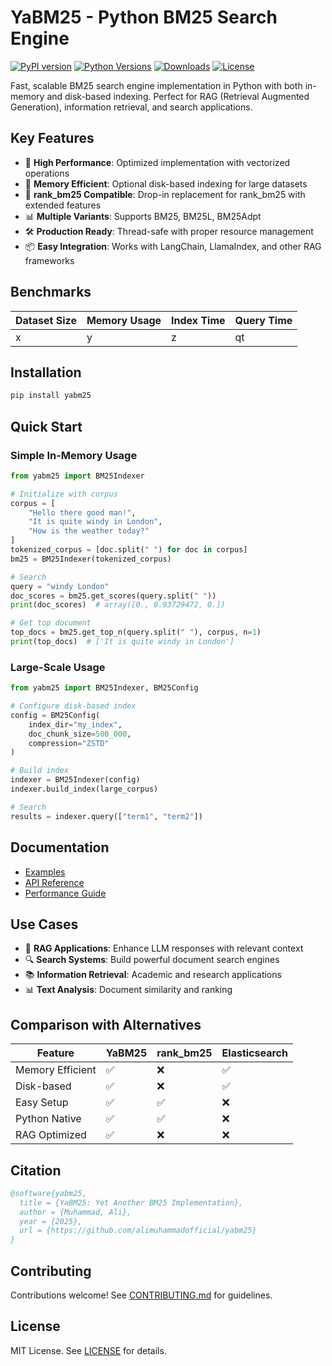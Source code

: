# YaBM25 - Python BM25 Search Engine

[![PyPI version](https://badge.fury.io/py/yabm25.svg)](https://badge.fury.io/py/yabm25)
[![Python Versions](https://img.shields.io/pypi/pyversions/yabm25.svg)](https://pypi.org/project/yabm25/)
[![Downloads](https://static.pepy.tech/personalized-badge/yabm25?period=total&units=international_system&left_color=grey&right_color=blue&left_text=Downloads)](https://pepy.tech/project/yabm25)
[![License](https://img.shields.io/github/license/alimuhammadofficial/yabm25.svg)](https://github.com/alimuhammadofficial/yabm25/blob/main/LICENSE)

Fast, scalable BM25 search engine implementation in Python with both in-memory and disk-based indexing. Perfect for RAG (Retrieval Augmented Generation), information retrieval, and search applications.

## Key Features
- 🚀 **High Performance**: Optimized implementation with vectorized operations
- 💾 **Memory Efficient**: Optional disk-based indexing for large datasets
- 🔄 **rank_bm25 Compatible**: Drop-in replacement for rank_bm25 with extended features
- 📊 **Multiple Variants**: Supports BM25, BM25L, BM25Adpt
- 🛠 **Production Ready**: Thread-safe with proper resource management
- 📦 **Easy Integration**: Works with LangChain, LlamaIndex, and other RAG frameworks

## Benchmarks
| Dataset Size | Memory Usage | Index Time | Query Time |
|-------------|--------------|------------|------------|
|  x  |  y  | z  | qt  |

## Installation
```bash
pip install yabm25
```

## Quick Start

### Simple In-Memory Usage
```python
from yabm25 import BM25Indexer

# Initialize with corpus
corpus = [
    "Hello there good man!",
    "It is quite windy in London",
    "How is the weather today?"
]
tokenized_corpus = [doc.split(" ") for doc in corpus]
bm25 = BM25Indexer(tokenized_corpus)

# Search
query = "windy London"
doc_scores = bm25.get_scores(query.split(" "))
print(doc_scores)  # array([0., 0.93729472, 0.])

# Get top document
top_docs = bm25.get_top_n(query.split(" "), corpus, n=1)
print(top_docs)  # ['It is quite windy in London']
```

### Large-Scale Usage
```python
from yabm25 import BM25Indexer, BM25Config

# Configure disk-based index
config = BM25Config(
    index_dir="my_index",
    doc_chunk_size=500_000,
    compression="ZSTD"
)

# Build index
indexer = BM25Indexer(config)
indexer.build_index(large_corpus)

# Search
results = indexer.query(["term1", "term2"])
```

## Documentation
- [Examples](examples/README.md)
- [API Reference](docs/api.md)
- [Performance Guide](docs/performance.md)

## Use Cases
- 🤖 **RAG Applications**: Enhance LLM responses with relevant context
- 🔍 **Search Systems**: Build powerful document search engines
- 📚 **Information Retrieval**: Academic and research applications
- 📊 **Text Analysis**: Document similarity and ranking

## Comparison with Alternatives
| Feature          | YaBM25 | rank_bm25 | Elasticsearch |
|------------------|--------|-----------|---------------|
| Memory Efficient | ✅     | ❌        | ✅           |
| Disk-based      | ✅     | ❌        | ✅           |
| Easy Setup      | ✅     | ✅        | ❌           |
| Python Native   | ✅     | ✅        | ❌           |
| RAG Optimized   | ✅     | ❌        | ❌           |

## Citation
```bibtex
@software{yabm25,
  title = {YaBM25: Yet Another BM25 Implementation},
  author = {Muhammad, Ali},
  year = {2025},
  url = {https://github.com/alimuhammadofficial/yabm25}
}
```

## Contributing
Contributions welcome! See [CONTRIBUTING.md](CONTRIBUTING.md) for guidelines.

## License
MIT License. See [LICENSE](LICENSE) for details.